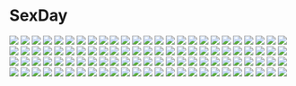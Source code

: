 # SexDay
![](https://konachan.com/image/9bff0b27adac32a8df65be97283c48a8/Konachan.com%20-%2011066%20brown_hair%20ensor_maretta%20hurrah_sailor.jpg)
![](https://konachan.com/image/f8d69d915e5cab30e3686369ba91cd21/Konachan.com%20-%20159791%202girls%20darjeeling_%28girls_und_panzer%29%20food%20girls_und_panzer%20orange_pekoe_%28girls_und_panzer%29%20rasukaru.jpg)
![](https://konachan.com/image/11dd3ffcfa5e48788d443bc8c793d47a/Konachan.com%20-%20220714%20animal%20blue_eyes%20close%20fish%20green_hair%20japanese_clothes%20ke-ta%20kochiya_sanae%20miko%20touhou%20water.jpg)
![](https://konachan.com/image/e342759385aa154883c604b998f9f813/Konachan.com%20-%2078216%20animal%20botan%20clannad%20fujibayashi_kyou%20long_hair%20motorcycle%20purple_eyes%20purple_hair%20school_uniform%20thighhighs%20tree.jpg)
![](https://konachan.com/jpeg/338151e7c2579358f9c0f13f715c250e/Konachan.com%20-%20257582%202girls%20aqua_eyes%20blonde_hair%20bloomers%20bow%20clouds%20goth-loli%20hat%20horns%20loli%20long_hair%20mitsuki%20night%20purple_eyes%20sky%20stars%20teddy_bear%20waifu2x%20white_hair.jpg)
![](https://konachan.com/image/9462678c1fcc54f17ccc98e228aec495/Konachan.com%20-%2042936%20green_hair%20headphones%20touyama_midori%20yoake_mae_yori_ruri_iro_na.jpg)
![](https://konachan.com/image/0b00dd812d7547f689444bcab07ac3cc/Konachan.com%20-%20213751%20ajishio%20aqua_eyes%20blush%20breasts%20cleavage%20granblue_fantasy%20horns%20long_hair%20narmaya_%28granblue_fantasy%29%20nipples%20pointed_ears%20purple_hair%20see_through.jpg)
![](https://konachan.com/image/d770bda9f223d17483413137198a3647/Konachan.com%20-%20279543%20clouds%20dragon%20original%20pixiv_fantasia%20scenic%20sky%20yuushouku.jpg)
![](https://konachan.com/image/bd29f106442b7d7b1337bdd26b439357/Konachan.com%20-%20111105%20breasts%20nipples%20no_bra%20open_shirt%20pink_hair%20reri%20saigyouji_yuyuko%20touhou.jpg)
![](https://konachan.com/image/cb80ac3f8fc026201e984b8603fe03bc/Konachan.com%20-%2058807%20canaan%20canaan_%28character%29%20gun%20signed%20weapon.jpg)
![](https://konachan.com/image/dace3cf1c73872b9a79350ba88c28e62/Konachan.com%20-%2089779%20baldr_sky%20kikuchi_seiji%20noi.jpg)
![](https://konachan.com/image/6694e643c351ba713e5c9f67c88770c9/Konachan.com%20-%20267139%20arsenal%20ass%20ass_grab%20cameltoe%20dark_skin%20gray_eyes%20gray_hair%20katana%20long_hair%20male%20panties%20shirt%20skirt_lift%20sword%20underwear%20watermark%20weapon.jpg)
![](https://konachan.com/image/a2f135f952efb57074949586b15febe0/Konachan.com%20-%20144523%20aqua_hair%20dress%20hatsune_miku%20long_hair%20mask%20mitsui%20twintails%20vocaloid.jpg)
![](https://konachan.com/image/8ef8ad4308953432992dab082282fd82/Konachan.com%20-%2078700%20bikini%20flowers%20green_eyes%20green_hair%20mashiro_akira%20original%20short_hair%20swimsuit%20tan_lines%20water.jpg)
![](https://konachan.com/jpeg/859ab60322e7002880ccb86b3477f40f/Konachan.com%20-%2018568%20planetes.jpg)
![](https://konachan.com/jpeg/6bbb67f3c870dccf2ab5865d57536553/Konachan.com%20-%2083622%20agnes_boulange%20bikini%20chelsea_arcot%20group%20ko%7Echa%20loli%20mecha%20minette%20nina_lindberg%20purple_hair%20ritos_tortilla%20salsa_tortilla%20swimsuit%20twins.jpg)
![](https://konachan.com/image/a59a14b72c07c8416ed51eccc7280811/Konachan.com%20-%20191293%20audrey_belrose%20blonde_hair%20blue_eyes%20breasts%20cleavage%20hunie_pop%20jessie_maye%20logo%20long_hair%20ninamo%20red_eyes%20red_hair.jpg)
![](https://konachan.com/image/a19cfad4de7953853b8060a13a194c7f/Konachan.com%20-%20218878%202girls%20barefoot%20blush%20bra%20braids%20breasts%20fingering%20long_hair%20lucknight%20original%20panties%20pussy%20red_hair%20tattoo%20underboob%20underwear%20wet%20white%20wink%20yuri.jpg)
![](https://konachan.com/jpeg/df1ece903f911b116eddb47085835967/Konachan.com%20-%20182933%20anthropomorphism%20brown_eyes%20brown_hair%20kantai_collection%20kneehighs%20naturalton%20see_through%20yukikaze_%28kancolle%29.jpg)
![](https://konachan.com/image/ab9cdbb2097414c9b28dd0127ead4581/Konachan.com%20-%20180156%20chiyome_%28p%26d%29%20japanese_clothes%20long_hair%20miko%20orange_hair%20puzzle_%26_dragons%20red_eyes%20spear%20weapon%20winddale.jpg)
![](https://konachan.com/image/282e507881694f201813b7bb09a5721a/Konachan.com%20-%20128163%20blush%20long_hair%20panties%20ryohka%20spread_legs%20tagme%20thighhighs%20underwear.jpg)
![](https://konachan.com/image/9ae4cb88d8d3beff81a4360b0c0eea74/Konachan.com%20-%2074933%20taneshima_popura%20working%21%21.jpg)
![](https://konachan.com/jpeg/cc2b19fc4b150d7dc268004a4cc3eaa0/Konachan.com%20-%20223455%20blue_eyes%20blush%20breasts%20collar%20dark_skin%20fingering%20game_cg%20grass%20gray_hair%20green_eyes%20group%20long_hair%20nipples%20pussy%20tail%20tattoo%20wanaca%20wristwear%20yuri.jpg)
![](https://konachan.com/jpeg/f54532992d678a70ad660f665a096b69/Konachan.com%20-%20296013%20blue_hair%20blush%20book%20idolmaster%20idolmaster_shiny_colors%20japanese_clothes%20kimono%20morino_rinze%20panties%20red_eyes%20sengoku_aky%20short_hair%20underwear.jpg)
![](https://konachan.com/image/fafc8395826c41e79f13bd7ee734dd1f/Konachan.com%20-%20168361%20animal%20bird%20brown_eyes%20brown_hair%20iron_%28huyiyang%29%20japanese_clothes%20long_hair%20original%20ribbons.jpg)
![](https://konachan.com/image/17851ab7d8fe8a538ac65b3e47fe972f/Konachan.com%20-%2094578%20gosick%20takeda_hinata%20victorique_de_broix%20winter.jpg)
![](https://konachan.com/jpeg/0dd05b9fa499ccbd22f57f49da5dc308/Konachan.com%20-%20280992%20animal_ears%20barefoot%20bed%20bell%20catgirl%20collar%20fang%20jcj0125%20original%20panties%20pink_eyes%20pink_hair%20ribbons%20tail%20twintails%20underwear%20watermark.jpg)
![](https://konachan.com/jpeg/fcbefb38c81389504403b3d6ea269b64/Konachan.com%20-%20262481%20black_hair%20clouds%20mifuru%20original%20school_uniform%20short_hair%20sky%20stars.jpg)
![](https://konachan.com/image/40cb06eb367f11e2326a518cd36152c6/Konachan.com%20-%2085418%20blood%20braids%20brown_hair%20dark%20knife%20madotsuki%20red_eyes%20wink%20yume_nikki.jpg)
![](https://konachan.com/image/3f470d9b265d686b2968345b779a954f/Konachan.com%20-%2012855%20bikini%20chidori_kaname%20full_metal_panic%20swimsuit.jpg)
![](https://konachan.com/image/6e0a1fed409241ea02e213909b351930/Konachan.com%20-%20202687%20book%20brown_eyes%20brown_hair%20guitar%20instrument%20long_hair%20nagato_yuki%20orange_eyes%20orange_hair%20paper%20purple_hair%20ribbons%20short_hair%20stars%20train.jpg)
![](https://konachan.com/image/aa7fb55b85bc62c9dafd0c253f29ec27/Konachan.com%20-%20177248%20anthropomorphism%20armor%20bow_%28weapon%29%20gloves%20headband%20kantai_collection%20long_hair%20mondo%20red_eyes%20shoukaku_%28kancolle%29%20skirt%20thighhighs%20weapon%20white_hair.jpg)
![](https://konachan.com/jpeg/63ae323329aa47b4716d891fa862e799/Konachan.com%20-%20261187%20black_hair%20blush%20book%20bra%20breasts%20cameltoe%20game_cg%20navel%20panties%20red_eyes%20short_hair%20staffing%20underwear%20urozuki_akira%20yanase_mashiho.jpg)
![](https://konachan.com/image/183f3686ddfc691c5b9c8c34ce51512f/Konachan.com%20-%2078060%20godees%20hidamari_sketch%20monochrome%20yuno.jpg)
![](https://konachan.com/jpeg/73ad9d9a424efa688543b7aad3edc632/Konachan.com%20-%20275544%20blue_eyes%20blue_hair%20blush%20dress%20hatsune_miku%20long_hair%20melings%20petals%20tiara%20twintails%20vocaloid%20yuki_miku.jpg)
![](https://konachan.com/jpeg/3ae798be5b6d62de79a0928503a2e7cf/Konachan.com%20-%20230285%20aliasing%20blush%20boots%20choker%20dress%20kane-neko%20long_hair%20nepgear%20purple_eyes%20purple_hair%20school_uniform%20thighhighs%20white%20zettai_ryouiki.jpg)
![](https://konachan.com/image/0c5dbe650a20500b0706a8e17df1ed4e/Konachan.com%20-%2036301%20pupps.jpg)
![](https://konachan.com/jpeg/7d7e144c45cf1921727c42a4d87f1912/Konachan.com%20-%20303751%20animal%20blue_eyes%20bubbles%20dress%20fish%20lee_hyeseung%20long_hair%20original%20ribbons%20underwater%20water%20white_hair.jpg)
![](https://konachan.com/image/3288de36fc6f3869ed0a47d49aad3f4c/Konachan.com%20-%206619%20blue_eyes%20neon_genesis_evangelion%20panties%20school_uniform%20soryu_asuka_langley%20underwear.jpg)
![](https://konachan.com/image/2625f538ed91dbef3763df3e03a64a93/Konachan.com%20-%20116201%202girls%20aqua_eyes%20black_hair%20blue_hair%20blush%20bow%20bra%20braids%20favorite%20game_cg%20headband%20long_hair%20panties%20ribbons%20short_hair%20underwear%20yellow_eyes.jpg)
![](https://konachan.com/jpeg/c4067b5a1917330ebecd9e8be20b3a1e/Konachan.com%20-%20146836%20black_hair%20blush%20breasts%20censored%20front_wing%20game_cg%20nanaca_mai%20nipples%20penis%20pure_girl%20purple_eyes%20pussy%20see_through%20sex%20shower%20swimsuit%20wet.jpg)
![](https://konachan.com/image/e0af56871a240970ff0a21a3a22074d8/Konachan.com%20-%2083675%20building%20city%20clouds%20isai_shizuka%20scenic%20sky%20sunset%20tree.jpg)
![](https://konachan.com/image/07184dcd0e14cc3ff970f0928eba62c4/Konachan.com%20-%20237826%20akashio%20black_hair%20bodysuit%20breasts%20brown_eyes%20group%20headphones%20hoodie%20kneehighs%20long_hair%20red_eyes%20skintight%20skirt%20thighhighs%20white_hair%20wink.jpg)
![](https://konachan.com/jpeg/defefa7c19cc9fd8fa21634d3d3d8966/Konachan.com%20-%20202270%20breasts%20cleavage%20dress%20kuria_%28clear_trip_second%29%20onozuka_komachi%20pink_hair%20red_eyes%20touhou.jpg)
![](https://konachan.com/jpeg/91726c3703d22cdb4c5a0c87233205d2/Konachan.com%20-%20292354%20ange_katrina%20book%20daradarahundosi%20nijisanji%20red_eyes%20red_hair%20shade%20skirt%20staff%20tree.jpg)
![](https://konachan.com/jpeg/ef00a6546aa1c8e34ec940065771b194/Konachan.com%20-%20177385%20blue_eyes%20blush%20game_cg%20orange_hair%20panties%20pussy%20reminiscence%20school_uniform%20skirt%20skirt_lift%20tigre_soft%20tomose_shunsaku%20uncensored%20underwear.jpg)
![](https://konachan.com/jpeg/6eef13672443ce0c308687333b01683a/Konachan.com%20-%20271395%20ass%20breasts%20cameltoe%20game_cg%20garter_belt%20headdress%20kashima_shino%20long_hair%20maid%20orange_hair%20panties%20red_eyes%20sakura_neko%20thighhighs%20underwear.jpg)
![](https://konachan.com/image/760b81dbb39bcc74a9f79431f4d251ee/Konachan.com%20-%2095137%20hanasaki_tsubomi%20heartcatch_precure%21%20kurumi_erika%20myoudouin_itsuki%20precure%20tsukikage_yuri.jpg)
![](https://konachan.com/image/11ff05eeb9011a5d86826f55822580fa/Konachan.com%20-%2028582%20blue_eyes%20blue_hair%20blush%20breasts%20censored%20chu_x_chu%20game_cg%20necklace%20nipples%20open_shirt%20pussy%20pussy_juice%20stockings%20unisonshift%20vibrator.jpg)
![](https://konachan.com/jpeg/58f4547c5c4ab232d2a2545adee1b4b2/Konachan.com%20-%20218456%20black_hair%20blush%20breasts%20chinese_clothes%20chinese_dress%20cleavage%20long_hair%20original%20red_eyes%20sousouman%20thighhighs%20waifu2x%20water.jpg)
![](https://konachan.com/image/e6f3bcb95ba9f61058c506a27f423935/Konachan.com%20-%20279968%202girls%20blonde_hair%20blush%20bow%20breasts%20heart_of_the_woods%20kiss%20long_hair%20maddie_raines%20nipples%20nude%20pink_hair%20ponytail%20rosuuri%20white%20yuri.jpg)
![](https://konachan.com/image/30f8da01e62a71d6abf94bed77e8e82c/Konachan.com%20-%20132319%20chandelure%20drifloon%20halloween%20joltik%20kuuneru%20litwick%20pokemon%20pumpkin.jpg)
![](https://konachan.com/image/0a072091e1b3af6a77220c5121bc7b06/Konachan.com%20-%2092082%20aqua_eyes%20aqua_hair%20beek%20breasts%20cleavage%20flowers%20hatsune_miku%20japanese_clothes%20kimono%20vocaloid.jpg)
![](https://konachan.com/image/5c4fe5ea2767e2317dedfc7878ce1035/Konachan.com%20-%20238084%20all_male%20anthropomorphism%20dark%20japanese_clothes%20katana%20male%20mikazuki_munechika%20sword%20tagme_%28artist%29%20touken_ranbu%20weapon.jpg)
![](https://konachan.com/jpeg/f484f4fe79cc29ca5edb11ae1650fa4d/Konachan.com%20-%20225132%20armor%20bodysuit%20breasts%20collar%20gloves%20long_hair%20matoi_%28pso2%29%20milkpanda%20phantasy_star%20phantasy_star_online%20red_eyes%20waifu2x%20white_hair.jpg)
![](https://konachan.com/image/218d82ffbc12c29c784a40221594a165/Konachan.com%20-%20187253%20breasts%20brown_eyes%20bubbles%20cleavage%20dress%20mintsu_%28ichi--kun%29%20original%20pink_hair%20underwater%20water.jpg)
![](https://konachan.com/image/3afa15e117a737e47cbca5d5743bcbc4/Konachan.com%20-%2024701%20minakami_haruka%20sister_princess.jpg)
![](https://konachan.com/image/fa3aa36779646ed43ca41373cca29347/Konachan.com%20-%20295706%20ass%20barefoot%20black_hair%20clouds%20desert%20fate_grand_order%20fate_%28series%29%20karasu_kame_ex%20long_hair%20planet%20red_eyes%20sky%20twintails%20weapon.jpg)
![](https://konachan.com/image/9e25148bc5cf4e41983c9768c46b04da/Konachan.com%20-%20104315%20cc%20code_geass%20lelouch_lamperouge%20male%20witchonly.jpg)
![](https://konachan.com/jpeg/dcafc6d956fd2ec7597bb52979ce5de5/Konachan.com%20-%20235084%202girls%20animal_ears%20black_hair%20blush%20breast_grab%20breasts%20glasses%20kiss%20kozue_akari%20long_hair%20nipples%20no_bra%20original%20short_hair%20wet%20yuri.jpg)
![](https://konachan.com/image/209569b4ec3e132ea935fa0ab3b9572f/Konachan.com%20-%207084%20camera%20gagraphic%20kusaka_kokage%20logo%20watermark.jpg)
![](https://konachan.com/jpeg/13dee8db31a4b224a8fec1f06ebb0dfc/Konachan.com%20-%2066403%204575%20air%20beach%20blonde_hair%20blue_eyes%20bow%20clouds%20kamio_misuzu%20long_hair%20ponytail%20scenic%20school_uniform%20sunset%20water.jpg)
![](https://konachan.com/image/09776494250723416935b980807405a8/Konachan.com%20-%20304548%20animal_ears%20arknights%20gloves%20natsu%20shorts%20texas_%28arknights%29.jpg)
![](https://konachan.com/image/50cc56f0494110932aba9aa5d4a5c6c4/Konachan.com%20-%2067891%20breasts%20japanese_clothes%20nia_teppelin%20nipple_slip%20nipples%20tengen_toppa_gurren_lagann.jpg)
![](https://konachan.com/jpeg/ee0230e5fb6eaf62e658910a9b5f6a00/Konachan.com%20-%20174912%20blush%20bra%20breasts%20censored%20game_cg%20long_hair%20mahara_aoi%20male%20navel%20nipples%20panties%20panty_pull%20penis%20pink_hair%20pussy%20red_eyes%20sex%20skirt%20trap%20underwear.jpg)
![](https://konachan.com/image/35ea2249cd01be50d3e7c3a4485807aa/Konachan.com%20-%20100516%20akemi_homura%20dress%20fred04142%20kaname_madoka%20miki_sayaka%20pink_hair%20red_eyes%20red_hair%20sakura_kyouko%20spear%20sword%20thighhighs%20tomoe_mami%20weapon.jpg)
![](https://konachan.com/jpeg/8f19664c3f68e40c3d9a521fa72d246e/Konachan.com%20-%20269802%202girls%20ass%20azur_lane%20breasts%20cameltoe%20foxgirl%20long_hair%20nipples%20nishieda%20no_bra%20panties%20scan%20sword%20thighhighs%20underwear%20uniform%20weapon%20white.jpg)
![](https://konachan.com/image/c857f8058990677136d7b4d4e9c446a1/Konachan.com%20-%2068328%20nipples%20no_bra%20open_shirt%20panties%20see_through%20underwear.jpg)
![](https://konachan.com/image/7048b26b082dabbbbf4cea0b20bf48fb/Konachan.com%20-%2097012%20blonde_hair%20gun%20koh_%28minagi_kou%29%20red_eyes%20rumia%20touhou%20weapon.jpg)
![](https://konachan.com/image/f3809aaffcad621684e2f5ed7df343a4/Konachan.com%20-%20105741%20blonde_hair%20blue_eyes%20dress%20eyepatch%20flowers%20hat%20kagamine_len%20kagamine_rin%20male%20petals%20red%20red_eyes%20rose%20sagula%20vocaloid.jpg)
![](https://konachan.com/jpeg/094e23b9b393f4bbdf0fbddb216e7b08/Konachan.com%20-%20246048%20all_male%20anthropomorphism%20aqua_eyes%20brown_hair%20gloves%20katana%20long_hair%20male%20short_hair%20sword%20tagme_%28artist%29%20tagme_%28character%29%20touken_ranbu%20weapon.jpg)
![](https://konachan.com/image/382f2036c737c0f1321ff7324ded222e/Konachan.com%20-%20177483%20akiyama_mio%20erect_nipples%20jpeg_artifacts%20k-on%21%20minarui%20tagme.jpg)
![](https://konachan.com/image/7b006e58bea76de005b406d820bf938f/Konachan.com%20-%2047550%20akiyama_mio%20k-on%21.jpg)
![](https://konachan.com/image/12ac6e34b603f97a5253cdcdd0b5cd04/Konachan.com%20-%2082669%20dress%20flowers%20melting_scarlet%20shannon%20umineko_no_naku_koro_ni.jpg)
![](https://konachan.com/jpeg/335e56dff41dad9d1e9cc44ae2a76239/Konachan.com%20-%20124206%20ball%20blonde_hair%20book%20bow%20food%20fruit%20goggles%20green_eyes%20green_hair%20group%20gumi%20kagamine_rin%20long_hair%20male%20orange%20suit%20tie%20twintails%20vocaloid.jpg)
![](https://konachan.com/image/d60a92aff6c9f4ecc9f011a7b49db01f/Konachan.com%20-%2071436%20shakugan_no_shana%20shana.jpg)
![](https://konachan.com/image/fc0ecb943e9c73c95a5299bb30f48843/Konachan.com%20-%20104061%20animal_ears%20inubashiri_momiji%20katana%20moon%20red_eyes%20sword%20tail%20takanashi_ho%20touhou%20weapon%20white_hair%20wolfgirl.jpg)
![](https://konachan.com/image/b909ef17932d599025c4dc60deccb09d/Konachan.com%20-%2042291%20michiko_malandro%20michiko_to_hatchin.jpg)
![](https://konachan.com/jpeg/4fcabbca58215735bb1a4327cd200888/Konachan.com%20-%20180218%20aika_warasu%20aoba_%28kancolle%29%20drink%20food%20group%20hiei_%28kancolle%29%20kaga_%28kancolle%29%20kiso_%28kancolle%29%20kuma_%28kancolle%29%20ooi_%28kancolle%29%20tama_%28kancolle%29.jpg)
![](https://konachan.com/image/09a02642e9bd1c782deb2f1b92f31530/Konachan.com%20-%2022347%20aquaplus%20ilfa%20kouno_harumi%20leaf%20mitsumi_misato%20silfa%20to_heart%20to_heart_2.jpg)
![](https://konachan.com/image/9ffabcf773b4839e9fc8da2abb17e740/Konachan.com%20-%2078609%20akiyama_mio%20black_hair%20blonde_hair%20blue_eyes%20blush%20brown_hair%20close%20hirasawa_yui%20k-on%21%20long_hair%20red_eyes%20shirt%20short_hair%20skirt%20yellow_eyes.jpg)
![](https://konachan.com/jpeg/736ab47a7a057d7b931df7fdbd3d7efe/Konachan.com%20-%20235762%20blush%20breasts%20feathers%20gabriel_dropout%20horns%20kazenokaze%20navel%20panties%20purple_eyes%20purple_hair%20short_hair%20skirt%20underwear%20wings.jpg)
![](https://konachan.com/image/1cc27d6d5e4afbf6593f825861c62465/Konachan.com%20-%20305426%20blush%20bow%20brown_eyes%20brown_hair%20clouds%20feathers%20idolmaster%20idolmaster_shiny_colors%20long_hair%20oosaki_amana%20sasakamasasa%20sky%20tagme_%28character%29%20wings.jpg)
![](https://konachan.com/image/4ecefa671a8d7c4750c4533240008157/Konachan.com%20-%2052834%20haramura_nodoka%20miyanaga_saki%20pink_hair%20saki%20school_uniform.jpg)
![](https://konachan.com/image/aa128e1060d1d50056b060af92168832/Konachan.com%20-%20150242%20atelier_totori%20blush%20borubikku%20nipples%20purple_eyes%20see_through%20totooria_helmold%20wet.jpg)
![](https://konachan.com/image/62454d1f7cca57ef5e88ed7a518046fd/Konachan.com%20-%2034230%20anus%20ass%20blue_hair%20censored%20cum%20dizzy%20guilty_gear%20long_hair%20nipples%20pussy%20spread_pussy%20tagme%20zoom_layer.jpg)
![](https://konachan.com/image/0edbe40948363232dba000c6c09d8185/Konachan.com%20-%2077827%20badou_nails%20dogs%3A_bullets_%26_carnage%20fuyumine_naoto%20haine_rammsteiner%20mihai_mihaeroff.jpg)
![](https://konachan.com/image/d8109dddcfef2b68c7cca3ff4624f842/Konachan.com%20-%2011673%20asakura_yume%20bath%20bathtub%20brown_hair%20da_capo_ii%20nude.jpg)
![](https://konachan.com/image/afdee2cd90f8a9bdfc456e5196b4228a/Konachan.com%20-%2074635%20brown_hair%20cherry_blossoms%20flowers%20hatachi%20long_hair%20orange_eyes%20original.jpg)
![](https://konachan.com/jpeg/cce92d5936b267e002e670b70f386bf0/Konachan.com%20-%20224848%20headdress%20long_hair%20nanomortis%20original%20polychromatic%20sword%20weapon%20white_hair.jpg)
![](https://konachan.com/jpeg/4e19a016b272af1ca7e448b0feaba67c/Konachan.com%20-%20250171%202girls%20blonde_hair%20bow%20braids%20breasts%20brown_hair%20collar%20dress%20dtvisu%20hakurei_reimu%20hat%20kirisame_marisa%20long_hair%20red_eyes%20touhou%20yellow_eyes.jpg)
![](https://konachan.com/image/ac67c053f217ea9f79e1099b1ebed238/Konachan.com%20-%20112727%20blonde_hair%20blue_eyes%20clouds%20delores_%28mvv%29%20dress%20long_hair%20mvv%20necklace%20original%20panties%20purple_eyes%20purple_hair%20see_through%20thighhighs%20underwear.jpg)
![](https://konachan.com/image/b85b769b9b149a0aa5b60b016f1e0fc7/Konachan.com%20-%2025936%20autumn%20bed%20love_hina%20maehara_shinobu%20narusegawa_naru.jpg)
![](https://konachan.com/jpeg/be03a8aa3763ba3e112f1c6f1f40eb84/Konachan.com%20-%20119099%20kagamine_len%20kagamine_rin%20male%20vocaloid.jpg)
![](https://konachan.com/jpeg/c68e6c36baf6a17e0fefe30ef8ed71c6/Konachan.com%20-%20226888%20apron%20blonde_hair%20clouds%20dress%20elbow_gloves%20flowers%20gloves%20grass%20hat%20kana_anaberal%20leaves%20orange_eyes%20petals%20short_hair%20sisterakuma%20sky%20socks%20touhou.jpg)
![](https://konachan.com/jpeg/f0a484ca5a89c724359c3887bca20b5d/Konachan.com%20-%20255047%20brown_eyes%20clouds%20game_cg%20green_hair%20kitaooji_karen%20making_lovers%20necklace%20petals%20short_hair%20skirt%20sky%20smee%20stairs%20taniyama-san.jpg)
![](https://konachan.com/image/1949b2a14603381ffdc4de1c563a451e/Konachan.com%20-%20204959%20bita_%28vardec%29%20blue_eyes%20braids%20headdress%20izayoi_sakuya%20long_hair%20maid%20scarf%20touhou%20white_hair.jpg)
![](https://konachan.com/jpeg/e578c5f07be98ee06f3f63b9e39965d8/Konachan.com%20-%20174378%20blue_eyes%20blue_hair%20blush%20bondage%20chain%20coffee-kizoku%20collar%20game_cg%20love_es_m%20short_hair%20skirt%20socks%20tsurutani_ayaka.jpg)
![](https://konachan.com/image/38d3cc8fe5f8676e4ba47849fedb8c3b/Konachan.com%20-%209676%20alv%20aqua_eyes%20blue_hair%20dvergr%20elbow_gloves%20gloves%20gotoh_keiji%20kiddy_grade%20purple_eyes%20purple_hair.jpg)
![](https://konachan.com/image/6e68b0c1b3a222334daeb2433674e683/Konachan.com%20-%2071504%20dress%20hat%20komeiji_koishi%20komeiji_satori%20pink_hair%20purple_eyes%20red_eyes%20short_hair%20thighhighs%20touhou%20white_hair.jpg)
